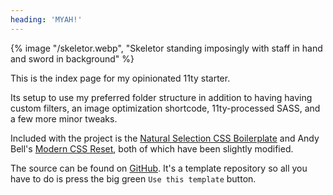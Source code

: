 ```yaml
---
heading: 'MYAH!'
---
```


{% image "/skeletor.webp", "Skeletor standing imposingly with staff in hand and sword in background" %}

This is the index page for my opinionated 11ty starter.

Its setup to use my preferred folder structure in addition to having having custom filters, an image optimization shortcode, 11ty-processed SASS, and a few more minor tweaks.

Included with the project is the [Natural Selection CSS Boilerplate](https://github.com/frontaid/natural-selection) and Andy Bell's [Modern CSS Reset](https://andy-bell.co.uk/a-modern-css-reset/), both of which have been slightly modified.

The source can be found on [GitHub](https://github.com/higby/skeletor-starter). It's a template repository so all you have to do is press the big green `Use this template` button.

